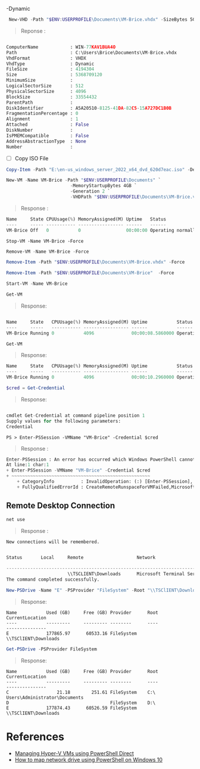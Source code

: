 -Dynamic 

```powershell
 New-VHD -Path "$ENV:USERPROFILE\Documents\VM-Brice.vhdx" -SizeBytes 5GB -Credential (Get-Credential)
```
> Reponse :
```python

ComputerName            : WIN-77KAV1BUA4O
Path                    : C:\Users\Brice\Documents\VM-Brice.vhdx
VhdFormat               : VHDX
VhdType                 : Dynamic
FileSize                : 4194304
Size                    : 5368709120
MinimumSize             :
LogicalSectorSize       : 512
PhysicalSectorSize      : 4096
BlockSize               : 33554432
ParentPath              :
DiskIdentifier          : A5A20510-8125-41DA-82C5-15A727DC1B0B
FragmentationPercentage : 0
Alignment               : 1
Attached                : False
DiskNumber              :
IsPMEMCompatible        : False
AddressAbstractionType  : None
Number                  :

```

- [ ] Copy ISO File

```powershell
Copy-Item -Path "E:\en-us_windows_server_2022_x64_dvd_620d7eac.iso" -Destination "$ENV:USERPROFILE\Documents"
```

```powershell
New-VM -Name VM-Brice -Path "$ENV:USERPROFILE\Documents" `
                        -MemoryStartupBytes 4GB `
                        -Generation 2 `
                        -VHDPath "$ENV:USERPROFILE\Documents\VM-Brice.vhdx"
```
> Response :
```python
Name     State CPUUsage(%) MemoryAssigned(M) Uptime   Status             Version
----     ----- ----------- ----------------- ------   ------             -------
VM-Brice Off   0           0                 00:00:00 Operating normally 10.0
```

```
Stop-VM -Name VM-Brice -Force
```

```powershell
Remove-VM -Name VM-Brice -Force
```

```powershell
Remove-Item -Path "$ENV:USERPROFILE\Documents\VM-Brice.vhdx" -Force
```


```powershell
Remove-Item -Path "$ENV:USERPROFILE\Documents\VM-Brice"  -Force 
```


```powershell
Start-VM -Name VM-Brice
```

```powershell
Get-VM
```
> Response:
```python

Name     State   CPUUsage(%) MemoryAssigned(M) Uptime           Status             Version
----     -----   ----------- ----------------- ------           ------             -------
VM-Brice Running 0           4096              00:00:08.5860000 Operating normally 10.0
```

```powershell
Get-VM
```
> Response:
```python
Name     State   CPUUsage(%) MemoryAssigned(M) Uptime           Status             Version
----     -----   ----------- ----------------- ------           ------             -------
VM-Brice Running 0           4096              00:00:10.2960000 Operating normally 9.0
```

```powershell
$cred = Get-Credential
```
> Response:
```python

cmdlet Get-Credential at command pipeline position 1
Supply values for the following parameters:
Credential
```

```
PS > Enter-PSSession -VMName "VM-Brice" -Credential $cred
```
> Response :
```python
Enter-PSSession : An error has occurred which Windows PowerShell cannot handle. A remote session might have ended.
At line:1 char:1
+ Enter-PSSession -VMName "VM-Brice" -Credential $cred
+ ~~~~~~~~~~~~~~~~~~~~~~~~~~~~~~~~~~~~~~~~~~~~~~~~~~~~
    + CategoryInfo          : InvalidOperation: (:) [Enter-PSSession], PSRemotingDataStructureException
    + FullyQualifiedErrorId : CreateRemoteRunspaceForVMFailed,Microsoft.PowerShell.Commands.EnterPSSessionCommand
```


## Remote Desktop Connection

```powershell
net use
```
> Response :
```python
New connections will be remembered.


Status       Local     Remote                    Network

-------------------------------------------------------------------------------
                       \\TSCLIENT\Downloads      Microsoft Terminal Services
The command completed successfully.
```

```powershell
New-PSDrive -Name "E" -PSProvider "FileSystem" -Root "\\TSClIENT\Downloads" -Persist
```
> Response:
```
Name           Used (GB)     Free (GB) Provider      Root                                               CurrentLocation
----           ---------     --------- --------      ----                                               ---------------
E              177865.97      60533.16 FileSystem    \\TSClIENT\Downloads
```

```powershell
Get-PSDrive -PSProvider FileSystem
```
> Response:
```
Name           Used (GB)     Free (GB) Provider      Root                                               CurrentLocation
----           ---------     --------- --------      ----                                               ---------------
C                  21.18        251.61 FileSystem    C:\                                  Users\Administrator\Documents
D                                      FileSystem    D:\
E              177874.43      60526.59 FileSystem    \\TSClIENT\Downloads
```

# References


- [Managing Hyper-V VMs using PowerShell Direct](https://www.red-gate.com/simple-talk/sysadmin/powershell/managing-hyper-v-vms-using-powershell-direct/)
- [How to map network drive using PowerShell on Windows 10](https://pureinfotech.com/map-network-drive-powershell-windows-10/)
